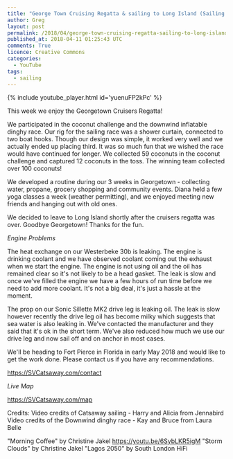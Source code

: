 ```yaml
---
title: "George Town Cruising Regatta & sailing to Long Island (Sailing SV Catsaway) - Ep. 29"
author: Greg
layout: post
permalink: /2018/04/george-town-cruising-regatta-sailing-to-long-island-sailing-sv-catsaway-ep-29
published_at: 2018-04-11 01:25:43 UTC
comments: True
licence: Creative Commons
categories:
  - YouTube
tags:
  - sailing
---
```


{% include youtube_player.html id='yuenuFP2kPc' %}




This week we enjoy the Georgetown Cruisers Regatta!

We participated in the coconut challenge and the downwind inflatable dinghy race.  Our rig for the sailing race was a shower curtain, connected to two boat hooks.  Though our design was simple, it worked very well and we actually ended up placing third.  It was so much fun that we wished the race would have continued for longer. We collected 59 coconuts in the coconut challenge and captured 12 coconuts in the toss.  The winning team collected over 100 coconuts!

We developed a routine during our 3 weeks in Georgetown - collecting water, propane, grocery shopping and community events.  Diana held a few yoga classes a week (weather permitting), and we enjoyed meeting new friends and hanging out with old ones.

We decided to leave to Long Island shortly after the cruisers regatta was over.  Goodbye Georgetown!  Thanks for the fun.

*Engine Problems*

The heat exchange on our Westerbeke 30b is leaking. The engine is drinking coolant and we have observed coolant coming out the exhaust when we start the engine. The engine is not using oil and the oil has remained clear so it's not likely to be a head gasket. The leak is slow and once we've filled the engine we have a few hours of run time before we need to add more coolant. It's not a big deal, it's just a hassle at the moment.

The prop on our Sonic Sillette MK2 drive leg is leaking oil. The leak is slow however recently the drive leg oil has become milky which suggests that sea water is also leaking in. We've contacted the manufacturer and they said that it's ok in the short term. We've also reduced how much we use our drive leg and now sail off and on anchor in most cases.

We'll be heading to Fort Pierce in Florida in early May 2018 and would like to get the work done. Please contact us if you have any recommendations.

https://SVCatsaway.com/contact

*Live Map*

https://SVCatsaway.com/map

Credits:
Video credits of Catsaway sailing - Harry and Alicia from Jennabird
Video credits of the Downwind dinghy race - Kay and Bruce from Laura Belle

"Morning Coffee" by Christine Jakel https://youtu.be/6SybLKR5igM
"Storm Clouds" by Christine Jakel
"Lagos 2050" by South London HiFi

